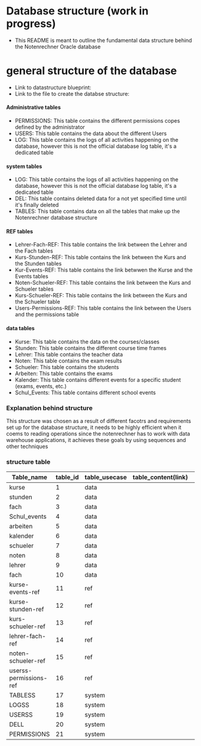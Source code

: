 # Database structure (work in progress)
- This README is meant to outline the fundamental  data structure behind the Notenrechner Oracle database

# general structure of the database
- Link to datastructure blueprint:
- Link to the file to create the databse structure: 

#### Administrative tables
- PERMISSIONS: This table contains the different permissions copes defined by the administrator
- USERS: This table contains the data about the different Users
- LOG: This table contains the logs of all activities happening on the database, however this is not the official database log table, it's a dedicated table

#### system tables
- LOG: This table contains the logs of all activities happening on the database, however this is not the official database log table, it's a dedicated table
- DEL: This table contains deleted data for a not yet specified time until it's finally deleted
- TABLES: This table contains data on all the tables that make up the Notenrechner database structure

#### REF tables
- Lehrer-Fach-REF: This table contains the link between the Lehrer and the Fach tables
- Kurs-Stunden-REF: This table contains the link between the Kurs and the Stunden tables
- Kur-Events-REF: This table contains the link betwwen the Kurse and the Events tables
- Noten-Schueler-REF: This table contains the link between the Kurs and Schueler tables
- Kurs-Schueler-REF: This table contains the link between the Kurs and the Schueler table
- Users-Permissions-REF: This table contains the link between the Users and the permissions table

#### data tables
- Kurse: This table contains the data on the courses/classes
- Stunden: This table contains the different course time frames
- Lehrer: This table contains the teacher data
- Noten: This table contains the exam results
- Schueler: This table contains the students
- Arbeiten: This table contains the exams
- Kalender: This table contains different events for a specific student (exams, events, etc.)
- Schul_Events: This table contains different school events

### Explanation behind structure
This structure was chosen as a result of different facotrs and requirements set up for the database structure, it needs to be highly efficient when it coems to reading operations since the notenrechner has to work with data warehouse applications, it achieves these goals by using sequences and other techniques


### structure table

| Table_name             | table_id | table_usecase | table_content(link) |   |
|------------------------|----------|---------------|---------------------|---|
| kurse                  | 1        | data          |                     |   |
| stunden                | 2        | data          |                     |   |
| fach                   | 3        | data          |                     |   |
| Schul_events           | 4        | data          |                     |   |
| arbeiten               | 5        | data          |                     |   |
| kalender               | 6        | data          |                     |   |
| schueler               | 7        | data          |                     |   |
| noten                  | 8        | data          |                     |   |
| lehrer                 | 9        | data          |                     |   |
| fach                   | 10       | data          |                     |   |
| kurse-events-ref       | 11       | ref           |                     |   |
| kurse-stunden-ref      | 12       | ref           |                     |   |
| kurs-schueler-ref      | 13       | ref           |                     |   |
| lehrer-fach-ref        | 14       | ref           |                     |   |
| noten-schueler-ref     | 15       | ref           |                     |   |
| userss-permissions-ref | 16       | ref           |                     |   |
| TABLESS                | 17       | system        |                     |   |
| LOGSS                  | 18       | system        |                     |   |
| USERSS                 | 19       | system        |                     |   |
| DELL                   | 20       | system        |                     |   |
| PERMISSIONS            | 21       | system        |                     |   |